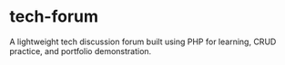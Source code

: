 # tech-forum
A lightweight tech discussion forum built using PHP for learning, CRUD practice, and portfolio demonstration.

